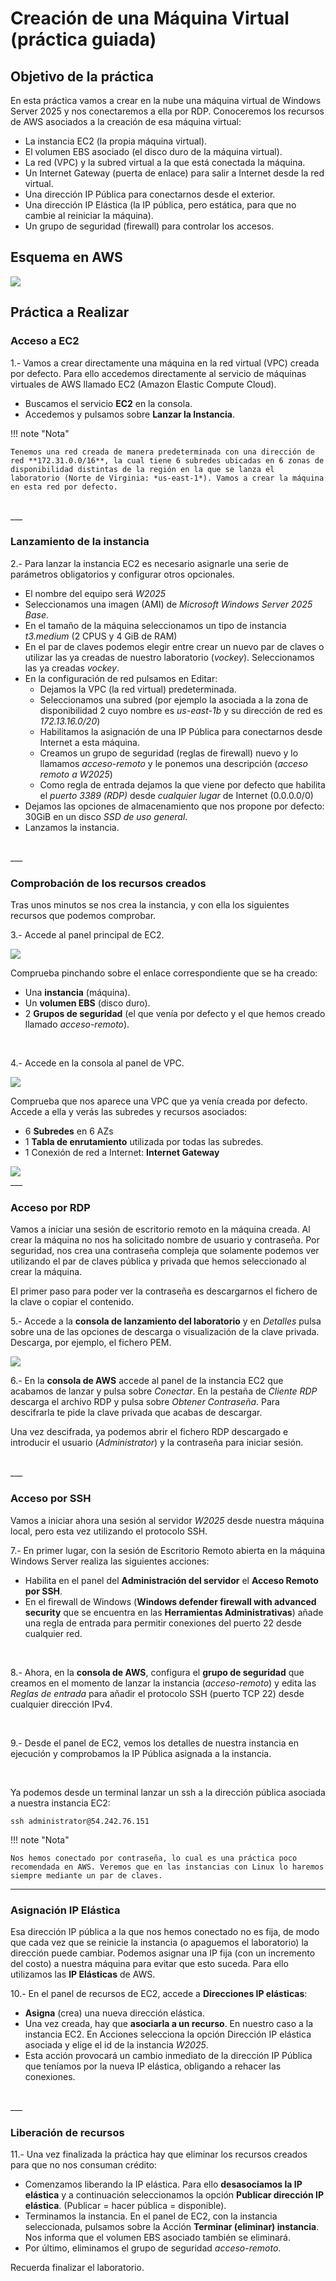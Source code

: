 # Creación de una Máquina Virtual (práctica guiada)

## Objetivo de la práctica

En esta práctica vamos a crear en la nube una máquina virtual de Windows Server 2025 y nos conectaremos a ella por RDP. Conoceremos los recursos de AWS asociados a la creación de esa máquina virtual:

- La instancia EC2 (la propia máquina virtual).
- El volumen EBS asociado (el disco duro de la máquina virtual).
- La red (VPC) y la subred virtual a la que está conectada la máquina.
- Un Internet Gateway (puerta de enlace) para salir a Internet desde la red virtual.
- Una dirección IP Pública para conectarnos desde el exterior.
- Una dirección IP Elástica (la IP pública, pero estática, para que no cambie al reiniciar la máquina).
- Un grupo de seguridad (firewall) para controlar los accesos.


## Esquema en AWS

<img src="../images/ud02/practica1/EC2.drawio.png">


## Práctica a Realizar

### Acceso a EC2

1.- Vamos a crear directamente una máquina en la red virtual (VPC) creada por defecto. Para ello accedemos directamente al servicio de máquinas virtuales de AWS llamado EC2 (Amazon Elastic Compute Cloud).

- Buscamos el servicio **EC2** en la consola.
- Accedemos y pulsamos sobre **Lanzar la Instancia**.

!!! note "Nota"
    
    Tenemos una red creada de manera predeterminada con una dirección de red **172.31.0.0/16**, la cual tiene 6 subredes ubicadas en 6 zonas de disponibilidad distintas de la región en la que se lanza el laboratorio (Norte de Virginia: *us-east-1*). Vamos a crear la máquina en esta red por defecto.

<br>
___

### Lanzamiento de la instancia

2.- Para lanzar la instancia EC2 es necesario asignarle una serie de parámetros obligatorios y configurar otros opcionales.

- El nombre del equipo será *W2025*
- Seleccionamos una imagen (AMI) de *Microsoft Windows Server 2025 Base*.
- En el tamaño de la máquina seleccionamos un tipo de instancia *t3.medium* (2 CPUS y 4 GiB de RAM)
- En el par de claves podemos elegir entre crear un nuevo par de claves o utilizar las ya creadas de nuestro laboratorio (*vockey*). Seleccionamos las ya creadas *vockey*.
- En la configuración de red pulsamos en Editar:
    - Dejamos la VPC (la red virtual) predeterminada.
    - Seleccionamos una subred (por ejemplo la asociada a la zona de disponibilidad 2 cuyo nombre es *us-east-1b* y su dirección de red es *172.13.16.0/20*)
    - Habilitamos la asignación de una IP Pública para conectarnos desde Internet a esta máquina.
    - Creamos un grupo de seguridad (reglas de firewall) nuevo y lo llamamos *acceso-remoto* y le ponemos una descripción (*acceso remoto a W2025*)
    - Como regla de entrada dejamos la que viene por defecto que habilita el *puerto 3389 (RDP)* desde *cualquier lugar* de Internet (0.0.0.0/0)
- Dejamos las opciones de almacenamiento que nos propone por defecto: 30GiB en un disco *SSD de uso general*.
- Lanzamos la instancia.

<br>
___

### Comprobación de los recursos creados

Tras unos minutos se nos crea la instancia, y con ella los siguientes recursos que podemos comprobar.

3.- Accede al panel principal de EC2.

<img src="../images/ud02/practica1/creacion_MV_01.jpg">


Comprueba pinchando sobre el enlace correspondiente que se ha creado:

- Una **instancia** (máquina).
- Un **volumen EBS** (disco duro).
- 2 **Grupos de seguridad** (el que venía por defecto y el que hemos creado llamado *acceso-remoto*).

<br>

4.- Accede en la consola al panel de VPC.

<img src="../images/ud02/practica1/creacion_MV_02.jpg">

Comprueba que nos aparece una VPC que ya venía creada por defecto. Accede a ella y verás las subredes y recursos asociados:

- 6 **Subredes** en 6 AZs
- 1 **Tabla de enrutamiento** utilizada por todas las subredes.
- 1 Conexión de red a Internet: **Internet Gateway**

<img src="../images/ud02/practica1/creacion_MV_03.jpg">

<br>
___


### Acceso por RDP

Vamos a iniciar una sesión de escritorio remoto en la máquina creada. Al crear la máquina no nos ha solicitado nombre de usuario y contraseña. Por seguridad, nos crea una contraseña compleja que solamente podemos ver utilizando el par de claves pública y privada que hemos seleccionado al crear la máquina.

El primer paso para poder ver la contraseña es descargarnos el fichero de la clave o copiar el contenido. 

5.- Accede a la **consola de lanzamiento del laboratorio** y en *Detalles* pulsa sobre una de las opciones de descarga o visualización de la clave privada. Descarga, por ejemplo, el fichero PEM.

<img src="../images/ud02/practica1/creacion_MV_04.jpg">

6.- En la **consola de AWS** accede al panel de la instancia EC2 que acabamos de lanzar y pulsa sobre *Conectar*. En la pestaña de *Cliente RDP* descarga el archivo RDP y pulsa sobre *Obtener Contraseña*. Para descifrarla te pide la clave privada que acabas de descargar.

Una vez descifrada, ya podemos abrir el fichero RDP descargado e introducir el usuario (*Administrator*) y la contraseña para iniciar sesión.


<br>
___

### Acceso por SSH

Vamos a iniciar ahora una sesión al servidor *W2025* desde nuestra máquina local, pero esta vez utilizando el protocolo SSH.

7.- En primer lugar, con la sesión de Escritorio Remoto abierta en la máquina Windows Server realiza las siguientes acciones:

- Habilita en el panel del **Administración del servidor** el **Acceso Remoto por SSH**.
- En el firewall de Windows (**Windows defender firewall with advanced security** que se encuentra en las **Herramientas Administrativas**) añade una regla de entrada para permitir conexiones del puerto 22 desde cualquier red.

<br>

8.- Ahora, en la **consola de AWS**, configura el **grupo de seguridad** que creamos en el momento de lanzar la instancia (*acceso-remoto*) y edita las *Reglas de entrada* para añadir el protocolo SSH (puerto TCP 22) desde cualquier dirección IPv4.

<br>

9.- Desde el panel de EC2, vemos los detalles de nuestra instancia en ejecución y comprobamos la IP Pública asignada a la instancia.

<br>

Ya podemos desde un terminal lanzar un ssh a la dirección pública asociada a nuestra instancia EC2:

    ssh administrator@54.242.76.151

!!! note "Nota"

    Nos hemos conectado por contraseña, lo cual es una práctica poco recomendada en AWS. Veremos que en las instancias con Linux lo haremos siempre mediante un par de claves.

___

### Asignación IP Elástica

Esa dirección IP pública a la que nos hemos conectado no es fija, de modo que cada vez que se reinicie la instancia (o apaguemos el laboratorio) la dirección puede cambiar. Podemos asignar una IP fija (con un incremento del costo) a nuestra máquina para evitar que esto suceda. Para ello utilizamos las **IP Elásticas** de AWS.

10.- En el panel de recursos de EC2, accede a **Direcciones IP elásticas**:

- **Asigna** (crea) una nueva dirección elástica.
- Una vez creada, hay que **asociarla a un recurso**. En nuestro caso a la instancia EC2. En Acciones selecciona la opción Dirección IP elástica asociada y elige el id de la instancia *W2025*.
- Esta acción provocará un cambio inmediato de la dirección IP Pública que teníamos por la nueva IP elástica, obligando a rehacer las conexiones.

<br>
___

### Liberación de recursos

11.- Una vez finalizada la práctica hay que eliminar los recursos creados para que no nos consuman crédito:

- Comenzamos liberando la IP elástica. Para ello **desasociamos la IP elástica** y a continuación seleccionamos la opción **Publicar dirección IP elástica**. (Publicar = hacer pública = disponible).
- Terminamos la instancia. En el panel de EC2, con la instancia seleccionada, pulsamos sobre la Acción **Terminar (eliminar) instancia**. Nos informa que el volumen EBS asociado también se eliminará.
- Por último, eliminamos el grupo de seguridad *acceso-remoto*.

Recuerda finalizar el laboratorio.
